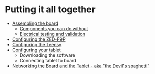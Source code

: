 # Putting it all together

* [Assembling the board](assemblingtheboard)
  * [Components you can do without](components-you-can-do-without)
  * [Electrical testing and validation](electrical-testing-and-validation)
* [Configuring the ZED-F9P](configuring-the-zed-f9p)
* [Configuring the Teensy](configuring-the-teensy)
* [Configuring your tablet](configuring-your-tablet)
  * Downloading the software
  * Connecting tablet to board
* [Networking the Board and the Tablet - aka "the Devil's spaghetti"](networking)
